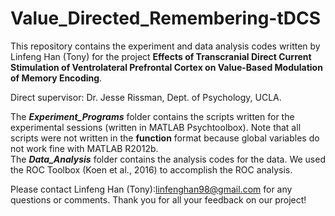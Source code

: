 # Value_Directed_Remembering-tDCS

This repository contains the experiment and data analysis codes written by Linfeng Han (Tony) for the project **Effects of Transcranial Direct Current Stimulation of Ventrolateral Prefrontal Cortex on Value-Based Modulation of Memory Encoding**.

Direct supervisor: Dr. Jesse Rissman, Dept. of Psychology, UCLA.

The ***Experiment_Programs*** folder contains the scripts written for the experimental sessions (written in MATLAB Psychtoolbox). Note that all scripts were not written in the **function** format because global variables do not work fine with MATLAB R2012b.  
The ***Data_Analysis*** folder contains the analysis codes for the data. We used the ROC Toolbox (Koen et al., 2016) to accomplish the ROC analysis.

Please contact Linfeng Han (Tony):linfenghan98@gmail.com for any questions or comments. Thank you for all your feedback on our project!
